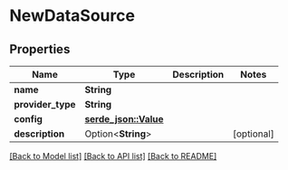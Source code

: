 # NewDataSource

## Properties

Name | Type | Description | Notes
------------ | ------------- | ------------- | -------------
**name** | **String** |  | 
**provider_type** | **String** |  | 
**config** | [**serde_json::Value**](.md) |  | 
**description** | Option<**String**> |  | [optional]

[[Back to Model list]](../README.md#documentation-for-models) [[Back to API list]](../README.md#documentation-for-api-endpoints) [[Back to README]](../README.md)


